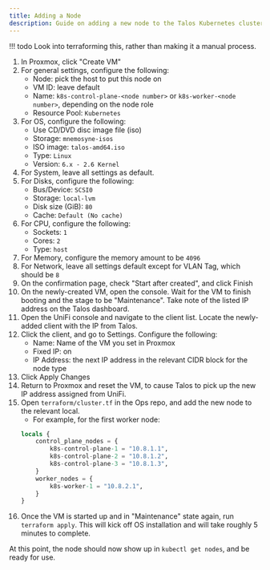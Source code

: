 ```yaml
---
title: Adding a Node
description: Guide on adding a new node to the Talos Kubernetes cluster.
---
```

!!! todo
    Look into terraforming this, rather than making it a manual process.

1. In Proxmox, click "Create VM"
2. For general settings, configure the following:
    - Node: pick the host to put this node on
    - VM ID: leave default
    - Name: `k8s-control-plane-<node number>` or `k8s-worker-<node number>`, depending on the node role
    - Resource Pool: `Kubernetes`
3. For OS, configure the following:
    - Use CD/DVD disc image file (iso)
    - Storage: `mnemosyne-isos`
    - ISO image: `talos-amd64.iso`
    - Type: `Linux`
    - Version: `6.x - 2.6 Kernel`
4. For System, leave all settings as default.
5. For Disks, configure the following:
    - Bus/Device: `SCSI0`
    - Storage: `local-lvm`
    - Disk size (GiB): `80`
    - Cache: `Default (No cache)`
6. For CPU, configure the following:
    - Sockets: `1`
    - Cores: `2`
    - Type: `host`
7. For Memory, configure the memory amount to be `4096`
8. For Network, leave all settings default except for VLAN Tag, which should be `8`
9. On the confirmation page, check "Start after created", and click Finish
10. On the newly-created VM, open the console. Wait for the VM to finish booting and the stage to be "Maintenance". Take note of the listed IP address on the Talos dashboard.
11. Open the UniFi console and navigate to the client list. Locate the newly-added client with the IP from Talos.
12. Click the client, and go to Settings. Configure the following:
    - Name: Name of the VM you set in Proxmox
    - Fixed IP: on
    - IP Address: the next IP address in the relevant CIDR block for the node type
13. Click Apply Changes
14. Return to Proxmox and reset the VM, to cause Talos to pick up the new IP address assigned from UniFi.
15. Open `terraform/cluster.tf` in the Ops repo, and add the new node to the relevant local.
    - For example, for the first worker node:
    ```terraform hl_lines="8"
    locals {
        control_plane_nodes = {
            k8s-control-plane-1 = "10.8.1.1",
            k8s-control-plane-2 = "10.8.1.2",
            k8s-control-plane-3 = "10.8.1.3",
        }
        worker_nodes = {
            k8s-worker-1 = "10.8.2.1",
        }
    }
    ```
16. Once the VM is started up and in "Maintenance" state again, run `terraform apply`. This will kick off OS installation and will take roughly 5 minutes to complete.

At this point, the node should now show up in `kubectl get nodes`, and be ready for use.
